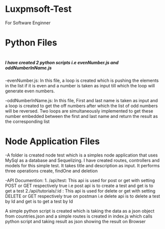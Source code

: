 # Luxpmsoft-Test

<p> For Software Enginner </p>

<h1>Python Files<h1>
<h5>I have created 2 python scripts i.e evenNumber.js and oddNumberInName.js</h5>
 <p>-evenNumber.js: In this file, a loop is created which is pushing the elements in the list if it is even and a number is taken as input till which the loop will generate even numbers.</p>
 <p>-oddNumberInName.js: In this file, First and last name is taken as input and a loop is created to get the off numbers after which the list of odd numbers will be reversed. Two loops are simultaneously implemented to get these number embedded between the first and last name and return the result as the corresponding list</p>

 <h1>Node Application Files</h1>
 <p>-A folder is created node test which is a simples node application that uses MySql as a database and Sequelizing. I have created routes, controllers and models for this simple test. It takes title and description as input. It performs three operations create, findOne and deletion</p>
 <p>-API Documention:
  1. /api/test: This api is used for post or get with setting POST or GET respectively true i.e post api is to create a test and get is to get a test 
  2./api/tutorials/:id : This api is used for delete or get with setting DELETE or GET respectively true on postman i.e delete api is to delete a test by Id and get is to get a test by Id</p>
  
  <p>A simple python script is created which is taking the data as a json object from countries.json and a simple routes is created in index.js which calls python script and taking result as json showing the result on Browser</p>
 
 
